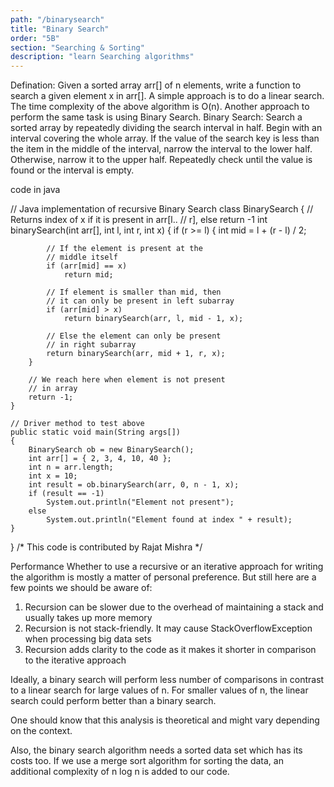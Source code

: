 ```yaml
---
path: "/binarysearch"
title: "Binary Search"
order: "5B"
section: "Searching & Sorting"
description: "learn Searching algorithms"
---
```

Defination:
Given a sorted array arr[] of n elements, write a function to search a given element x in arr[].
A simple approach is to do a linear search. The time complexity of the above algorithm is O(n). Another approach to perform the same task is using Binary Search. 
Binary Search: Search a sorted array by repeatedly dividing the search interval in half. Begin with an interval covering the whole array. If the value of the search key is less than the item in the middle of the interval, narrow the interval to the lower half. Otherwise, narrow it to the upper half. Repeatedly check until the value is found or the interval is empty.

code in java


// Java implementation of recursive Binary Search
class BinarySearch {
	// Returns index of x if it is present in arr[l..
	// r], else return -1
	int binarySearch(int arr[], int l, int r, int x)
	{
		if (r >= l) {
			int mid = l + (r - l) / 2;

			// If the element is present at the
			// middle itself
			if (arr[mid] == x)
				return mid;

			// If element is smaller than mid, then
			// it can only be present in left subarray
			if (arr[mid] > x)
				return binarySearch(arr, l, mid - 1, x);

			// Else the element can only be present
			// in right subarray
			return binarySearch(arr, mid + 1, r, x);
		}

		// We reach here when element is not present
		// in array
		return -1;
	}

	// Driver method to test above
	public static void main(String args[])
	{
		BinarySearch ob = new BinarySearch();
		int arr[] = { 2, 3, 4, 10, 40 };
		int n = arr.length;
		int x = 10;
		int result = ob.binarySearch(arr, 0, n - 1, x);
		if (result == -1)
			System.out.println("Element not present");
		else
			System.out.println("Element found at index " + result);
	}
}
/* This code is contributed by Rajat Mishra */

Performance
Whether to use a recursive or an iterative approach for writing the algorithm is mostly a matter of personal preference. But still here are a few points we should be aware of:

1. Recursion can be slower due to the overhead of maintaining a stack and usually takes up more memory
2. Recursion is not stack-friendly. It may cause StackOverflowException when processing big data sets
3. Recursion adds clarity to the code as it makes it shorter in comparison to the iterative approach

Ideally, a binary search will perform less number of comparisons in contrast to a linear search for large values of n. For smaller values of n, the linear search could perform better than a binary search.

One should know that this analysis is theoretical and might vary depending on the context.

Also, the binary search algorithm needs a sorted data set which has its costs too. If we use a merge sort algorithm for sorting the data, an additional complexity of n log n is added to our code.

